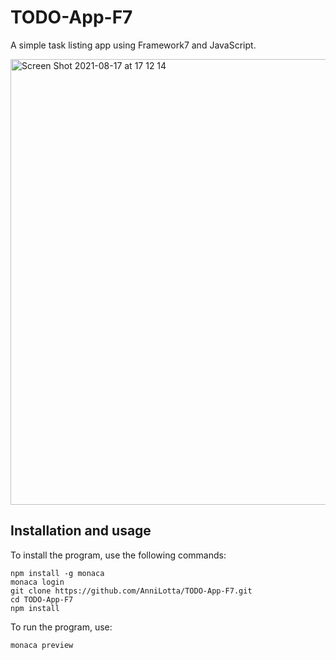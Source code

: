 # TODO-App-F7

A simple task listing app using Framework7 and JavaScript.

<img width="713" alt="Screen Shot 2021-08-17 at 17 12 14" src="https://user-images.githubusercontent.com/77331409/129689171-0afb2161-87e4-4541-9ee6-bab01232470d.png">


## Installation and usage
To install the program, use the following commands:
```
npm install -g monaca
monaca login
git clone https://github.com/AnniLotta/TODO-App-F7.git
cd TODO-App-F7
npm install
```
To run the program, use:
```
monaca preview
```
